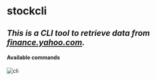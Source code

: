 # stockcli

## _This is a CLI tool to retrieve data from [finance.yahoo.com](https://finance.yahoo.com/)._

#### Available commands

![cli](https://i.ibb.co/j43zt5L/cli.png)